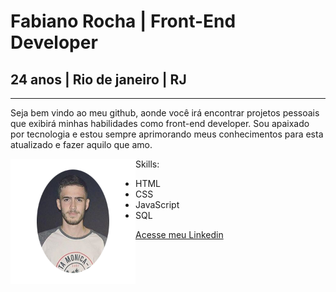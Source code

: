 # Fabiano Rocha | Front-End Developer
## 24 anos | Rio de janeiro | RJ
***

Seja bem vindo ao meu github, aonde você irá encontrar projetos pessoais que exibirá minhas habilidades como front-end developer. 
Sou apaixado por tecnologia e estou sempre aprimorando meus conhecimentos para esta atualizado e fazer aquilo que amo.

<img align="left" src="imagens/fotoreadmegithub.png" width="200">

Skills:
* HTML
* CSS                                                                                                     
* JavaScript
* SQL

[Acesse meu Linkedin](https://www.linkedin.com/in/fabiano-rocha-83992a122/)
